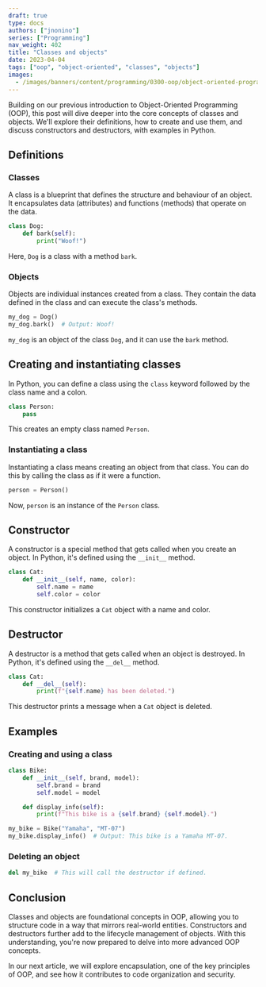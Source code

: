 ```yaml
---
draft: true
type: docs
authors: ["jnonino"]
series: ["Programming"]
nav_weight: 402
title: "Classes and objects"
date: 2023-04-04
tags: ["oop", "object-oriented", "classes", "objects"]
images:
  - /images/banners/content/programming/0300-oop/object-oriented-programming.png
---
```


Building on our previous introduction to Object-Oriented Programming (OOP), this post will dive deeper into the core concepts of classes and objects. We'll explore their definitions, how to create and use them, and discuss constructors and destructors, with examples in Python.

## Definitions

### Classes

A class is a blueprint that defines the structure and behaviour of an object. It encapsulates data (attributes) and functions (methods) that operate on the data.

```python
class Dog:
    def bark(self):
        print("Woof!")
```

Here, `Dog` is a class with a method `bark`.

### Objects

Objects are individual instances created from a class. They contain the data defined in the class and can execute the class's methods.

```python
my_dog = Dog()
my_dog.bark()  # Output: Woof!
```

`my_dog` is an object of the class `Dog`, and it can use the `bark` method.

## Creating and instantiating classes

In Python, you can define a class using the `class` keyword followed by the class name and a colon.

```python
class Person:
    pass
```

This creates an empty class named `Person`.

### Instantiating a class

Instantiating a class means creating an object from that class. You can do this by calling the class as if it were a function.

```python
person = Person()
```

Now, `person` is an instance of the `Person` class.

## Constructor

A constructor is a special method that gets called when you create an object. In Python, it's defined using the `__init__` method.

```python
class Cat:
    def __init__(self, name, color):
        self.name = name
        self.color = color
```

This constructor initializes a `Cat` object with a name and color.

## Destructor

A destructor is a method that gets called when an object is destroyed. In Python, it's defined using the `__del__` method.

```python
class Cat:
    def __del__(self):
        print(f"{self.name} has been deleted.")
```

This destructor prints a message when a `Cat` object is deleted.

## Examples

### Creating and using a class

```python
class Bike:
    def __init__(self, brand, model):
        self.brand = brand
        self.model = model

    def display_info(self):
        print(f"This bike is a {self.brand} {self.model}.")

my_bike = Bike("Yamaha", "MT-07")
my_bike.display_info()  # Output: This bike is a Yamaha MT-07.
```

### Deleting an object

```python
del my_bike  # This will call the destructor if defined.
```

## Conclusion

Classes and objects are foundational concepts in OOP, allowing you to structure code in a way that mirrors real-world entities. Constructors and destructors further add to the lifecycle management of objects. With this understanding, you're now prepared to delve into more advanced OOP concepts.

In our next article, we will explore encapsulation, one of the key principles of OOP, and see how it contributes to code organization and security.
